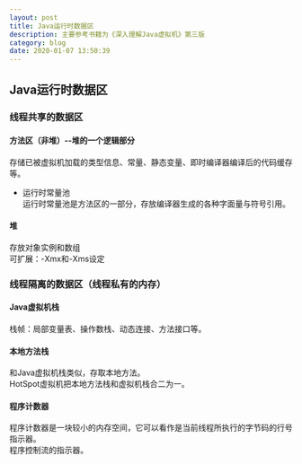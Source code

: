```yaml
---
layout: post
title: Java运行时数据区
description: 主要参考书籍为《深入理解Java虚拟机》第三版
category: blog
date: 2020-01-07 13:50:39
---
```


## Java运行时数据区

### 线程共享的数据区

#### 方法区（非堆）--堆的一个逻辑部分
存储已被虚拟机加载的类型信息、常量、静态变量、即时编译器编译后的代码缓存等。  
- 运行时常量池  
运行时常量池是方法区的一部分，存放编译器生成的各种字面量与符号引用。  

#### 堆  
存放对象实例和数组  
可扩展：-Xmx和-Xms设定  

### 线程隔离的数据区（线程私有的内存）

#### Java虚拟机栈
栈帧：局部变量表、操作数栈、动态连接、方法接口等。  

#### 本地方法栈 
和Java虚拟机栈类似，存取本地方法。  
HotSpot虚拟机把本地方法栈和虚拟机栈合二为一。  

#### 程序计数器
程序计数器是一块较小的内存空间，它可以看作是当前线程所执行的字节码的行号指示器。  
程序控制流的指示器。   







































